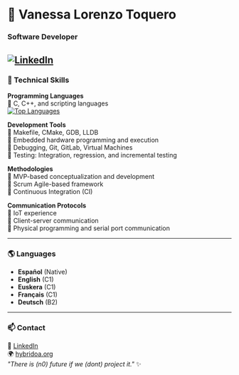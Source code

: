 # 👋 Vanessa Lorenzo Toquero
### Software Developer
[![LinkedIn](https://img.shields.io/badge/LinkedIn-Vanessa%20Lorenzo-blue?style=flat&logo=linkedin)](https://www.linkedin.com/in/vlorenzolana)  
---

### 📍 Technical Skills
**Programming Languages**  
🔹 C, C++, and scripting languages  
[![Top Languages](https://github-readme-stats.vercel.app/api/top-langs/?username=Vlorenzolana&layout=compact)](https://github.com/Vlorenzolana)  

**Development Tools**  
🔹 Makefile, CMake, GDB, LLDB  
🔹 Embedded hardware programming and execution  
🔹 Debugging, Git, GitLab, Virtual Machines  
🔹 Testing: Integration, regression, and incremental testing  

**Methodologies**  
🔹 MVP-based conceptualization and development  
🔹 Scrum Agile-based framework  
🔹 Continuous Integration (CI)  

**Communication Protocols**  
🔹 IoT experience  
🔹 Client-server communication  
🔹 Physical programming and serial port communication  

---

### 🌎 Languages
- **Español** (Native)  
- **English** (C1)  
- **Euskera** (C1)    
- **Français** (C1)  
- **Deutsch** (B2)  

---

### 📫 Contact
💼 [LinkedIn](https://www.linkedin.com/in/vlorenzolana)  
🌍 [hybridoa.org](https://hybridoa.org)  
_"There is (n0) future if we (dont) project it."_ ✨
